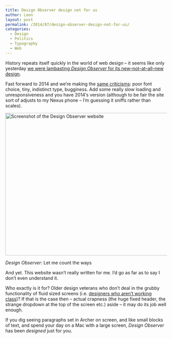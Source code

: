 ```yaml
---
title: Design Observer design not for us
author: Leon
layout: post
permalink: /2014/07/design-observer-design-not-for-us/
categories:
  - Design
  - Politics
  - Typography
  - Web
---
```

History repeats itself quickly in the world of web design – it seems like only yesterday [we were lambasting <cite>Design Observer</cite> for its new–not–at–all–new design][1].

Fast forward to 2014 and we&#8217;re making the [same criticisms][2]: poor font choice, tiny, indistinct type, bugginess. Add some really slow loading and unresponsiveness and you have 2014&#8242;s version (although to be fair the site sort of adjusts to my Nexus phone – I&#8217;m guessing it sniffs rather than scales).

[<img class="full-bleed" src="http://leonpaternoster.com/wp-content/uploads/2014/07/do.jpg" alt="Screenshot of the Design Observer website" width="860" height="444" />][3]

<p class="figcaption"><cite>Design Observer</cite>: Let me count the ways</p>

And yet. This website wasn&#8217;t really written for me. I&#8217;d go as far as to say I don&#8217;t even understand it.

Who exactly is it for? Older design veterans who don&#8217;t deal in the grubby functionality of fluid sized screens (i.e. [designers who aren&#8217;t working class][4])? If that is the case then – actual crapness (the huge fixed header, the strange dropdown at the top of the screen etc.) aside – it may do its job well enough.

If you dig seeing paragraphs set in Archer on screen, and like small blocks of text, and spend your day on a Mac with a large screen, <cite>Design Observer</cite> has been *designed* just for you.

 [1]: http://blog.fawny.org/2009/08/12/mock-do-1/
 [2]: http://typographica.org/on-typography/questions-for-the-new-design-observer/
 [3]: http://designobserver.com
 [4]: https://news.layervault.com/comments/78785